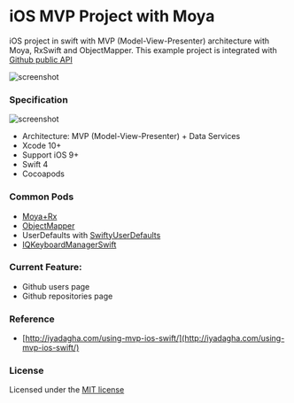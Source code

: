 # iOS MVP Project with Moya
iOS project in swift with MVP (Model-View-Presenter) architecture with Moya, RxSwift and ObjectMapper. This example project is integrated with [Github public API](https://developer.github.com/v3/)

![screenshot](screenshot.png)

### Specification

![screenshot](pattern.png)

- Architecture: MVP (Model-View-Presenter) + Data Services
- Xcode 10+
- Support iOS 9+
- Swift 4
- Cocoapods

### Common Pods
- [Moya+Rx](https://github.com/Moya/Moya)
- [ObjectMapper](https://github.com/Hearst-DD/ObjectMapper)
- UserDefaults with [SwiftyUserDefaults](https://github.com/radex/SwiftyUserDefaults)
- [IQKeyboardManagerSwift](https://github.com/hackiftekhar/IQKeyboardManager) 

### Current Feature:
- Github users page
- Github repositories page

### Reference
- [http://iyadagha.com/using-mvp-ios-swift/](http://iyadagha.com/using-mvp-ios-swift/)

### License
Licensed under the [MIT license](http://opensource.org/licenses/MIT)
